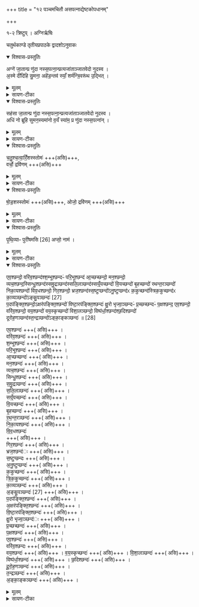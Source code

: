 +++
title = "१२ पञ्चमचितौ असपत्नाद्येष्टकोपधानम्"

+++

१-२ त्रिष्टुप् । अग्निर्ऋषिः

चतुर्थकाण्डे तृतीयप्रपाठके द्वादशोऽनुवाकः

<details open><summary>विश्वास-प्रस्तुतिः</summary>

अग्ने॑ जा॒तान्प्र णु॑दा नस्स॒पत्ना॒न्प्रत्यजा॑ताञ्जातवेदो नुदस्व ।  
अ॒स्मे दी॑दिहि सु॒मना॒ अहे॑ड॒न्तव॑ स्याँ॒ शर्म॑न्त्रि॒वरू॑थ उ॒द्भित् ।
</details>

<details><summary>मूलम्</summary>

अग्ने॑ जा॒तान्प्र णु॑दा नस्स॒पत्ना॒न्प्रत्यजा॑ताञ्जातवेदो नुदस्व ।  
अ॒स्मे दी॑दिहि सु॒मना॒ अहे॑ड॒न्तव॑ स्याँ॒ शर्म॑न्त्रि॒वरू॑थ उ॒द्भित् ।
</details>

<details><summary>सायण-टीका</summary>

( अथ चतुर्थकाण्डे तृतीयप्रपाठके द्वादशोऽनुवाकः )।  
एकादशेऽनुवाके व्युष्ट्याख्या इष्टका उक्ताः ।  
तावता चतुर्थचितिः समाप्ता ।  
अथ द्वादशे पञ्चम्यां चितावसपत्नाद्या इष्टका उच्यन्ते ।  
कल्पः—“श्वोभूते पौर्वाह्णिकीभ्यां पचर्य पञ्चमीं चितिं चिनोत्यग्ने जातान्प्रणुदा नः सपत्नानिति पुरस्तादुपदधाति” इति ।  
पाठस्तु— अग्ने जातान्प्रेति ।  
हेऽग्ने नोऽस्माकं जातान्सपत्नान्ये पूर्वमुत्पन्नाः शत्रव स्तान्प्रणुद प्रकर्षेण नाशय ।  
हे जातवेदो ये पूर्वमनुत्पन्ना इतः परमुत्पत्तिप्रसक्तियु क्तास्तानजाताञ्छत्रून्प्रति नुदस्वोत्पत्तिप्रतिबन्धेन निराकुरु ।  
सुमनाः सानुग्रह चित्तस्त्वमहेढन्नकुध्यं स्त्रिवरुथः प्राग्वंशसदोहविर्धानरूपगृहत्रयोपेत उद्भिदनुष्ठेयकर्मोत्पादकः सन्नस्मे दीदिहि अस्मान्प्रकाशय ।  
तव प्रसादाच्छमंन्स्यां सुखवा न्भवेयम् ।  
एतन्मन्त्रसाध्यमुपधानं विधत्ते— “अग्ने जातान्प्र णुदा नः सपत्नानिति पुरस्तादुप दधाति जातानेव भ्रातृ व्यान्प्र णुदते” [सं. का. ५ प्र. ३ अ. ५] इति।  
</details>

<details open><summary>विश्वास-प्रस्तुतिः</summary>

सह॑सा जा॒तान्प्र णु॑दा नस्स॒पत्ना॒न्प्रत्यजा॑ताञ्जातवेदो नुदस्व ।  
अधि॑ नो ब्रूहि सुमन॒स्यमा॑नो व॒यँ स्या॑म॒ प्र णु॑दा नस्स॒पत्ना॑न् ।  
</details>

<details><summary>मूलम्</summary>

सह॑सा जा॒तान्प्र णु॑दा नस्स॒पत्ना॒न्प्रत्यजा॑ताञ्जातवेदो नुदस्व ।  
अधि॑ नो ब्रूहि सुमन॒स्यमा॑नो व॒यँ स्या॑म॒ प्र णु॑दा नस्स॒पत्ना॑न् ।  
</details>

<details><summary>सायण-टीका</summary>

कल्पः—“सहसा जातानिति पश्चात्” इति।  
पाठस्तु—  २०२७ सहसा जातान्प्रेति ।  
सहसा बलेन जातानिति पूर्ववत् ।  
सुमनस्यमानः सौमनस्यं प्राप्तः सजोऽस्मानधिब्रूहि ।  
वयमपि त्वदानुग्रहादधिकाः स्याम ।  
नोऽस्मदीयान्सपत्नाञ्छत्रून्प्रणुद ।  
एतन्मन्त्रसाध्यमुपधानं विधत्ते— “सहसा जातानिति पश्चाज्जनिष्यमाणानेव प्रति नुदते” (सं. का. ५ प्र. ३ अ. ५) इति।  
“पश्चादुपदधानीत्यनुवर्तते ।  
पूर्वमन्त्र उत्पन्नविनाशनप्राधान्यमिह तूत्पत्स्यमानप्रतिबन्धप्राधान्यम् ।  
अनेनाभिपायेणोभयत्रैवकारप्रयोगः ।  
</details>

<details open><summary>विश्वास-प्रस्तुतिः</summary>

च॒तु॒श्च॒त्वा॒रिँ॒शस्स्तोमः॑ +++(असि)+++,  
वर्चो॒ द्रवि॑णम् +++(असि)+++
</details>

<details><summary>मूलम्</summary>

च॒तु॒श्च॒त्वा॒रिँ॒शस्स्तोमः॑ +++(असि)+++,  
वर्चो॒ द्रवि॑णम् +++(असि)+++
</details>

<details><summary>सायण-टीका</summary>

कल्पः—“चतुश्चत्वारिँशः स्तोम इति दक्षिणतः” इति।  
पाठस्तु— चतुश्चत्वाँ श इति ।  
योऽयं स्तोमश्चतुश्चत्वारिंशदावृत्त्या संपन्नो यच्च वर्चो बलरूपं धनं हे इष्टके तदुभयरूपा त्वमसि ।  
इमं गन्त्रं विनियुङ्क्ते “चतुश्चत्वारिँशः स्तोम इति दक्षिणतो ब्रह्मवर्चसं वै चतुश्चत्वारिँशो ब्रह्मवर्चसमेव दक्षिणतो धत्ते तस्माद्दक्षिणोऽर्धो ब्रह्मवर्चसितरः” (सं. का. ५ प्र. ३ अ. ५) इति।  
ब्राह्मणानामेवाऽऽर्त्विज्यात्तैर्निष्पाद्यस्य स्तोमस्य ब्रह्मवर्चसरूपत्वम् ।  
</details>

<details open><summary>विश्वास-प्रस्तुतिः</summary>

षो॒ड॒शस्स्तोमः॑ +++(असि)+++,
ओजो॒ द्रवि॑णम् +++(असि)+++
</details>

<details><summary>मूलम्</summary>

षो॒ड॒शस्स्तोमः॑ +++(असि)+++,
ओजो॒ द्रवि॑णम् +++(असि)+++
</details>

<details><summary>सायण-टीका</summary>

कल्पः—“षोडशः स्तोम इत्युत्तरतः” इति।  
पाठस्तु— षोडश इति ।  
षोडशभिरावृत्तिभिर्निष्पाद्यः षोडशः ।  
यस्तादृशः स्तोमो यच्चाष्टगधातुरूपं धनं हे इष्ठके तदुभयरूपा त्वमसि ।  
एतं मन्त्रं विनियुङ्क्ते— “षोडशः स्तोम इत्युत्तरत ओजो वै षोडश ओज एवोत्तरसो धत्ते तस्मादुत्तरतोभिप्रयायी जयति” [सं. का. ५ प्र. ३ अ. ५] इति।  
षोडशस्तोमस्यौजोवृद्धिहेतुत्वादोजस्त्वम् अथेष्टकाद्वयं सह प्रशंसति— “वज्रो व चतुश्चत्वारिँशो वज्रः षोडशो यदेते इष्टके उपदधाति जाताँ श्चैव जनिष्यप्राणाँश्च भ्रातृव्यान्प्रणुद्य वज्रमनु प्र हरति स्तृत्यै” (सं. का. ५ प्र. ३ अ. ५) इति।  
स्तोमयोरनिष्टनिवारकत्वेन वज्रत्वं, प्रणोदनमस्मात्स्थानान्निःसारणं ततो वज्रस्यानुप्रहारः स्तृत्यै हिंसयै संपद्यते ।  
</details>

<details open><summary>विश्वास-प्रस्तुतिः</summary>

पृ॒थि॒व्याᳶ पुरी॑षमसि [26]  अप्सो॒ नाम॑ ।  
</details>

<details><summary>मूलम्</summary>

पृ॒थि॒व्याᳶ पुरी॑षमसि [26]  अप्सो॒ नाम॑ ।  
</details>

<details><summary>सायण-टीका</summary>

२०२८ कल्पः—“इष्टकायां पुरीषमध्यू(ध्यु)रू पृथिव्याः पुरीषमसीति मष्येऽम्नेः पुरीषवतीम्” इति ।  
पाठस्तु— पृथिव्या पुरीषमिति ।  
द्दे इष्टकास्वरूष त्वं पृथिव्यातिरूपायाः पुरीषं पूरकमसि ।  
प्साति भक्षयति विनाशयतीति प्सः ।  
न प्सातीत्यप्सः ।  
हे इष्टके त्वमप्सो नामासि ।  
एतन्मन्त्रसाध्यमुपधानं विधत्ते— “पुरीषवतीं मध्य उप दधाति पुरीषं वै मध्यमात्मनः सात्मानमेवाग्निं चिनुते” (सं. का. ५ प्र. ३ अ. ५) इति।  
पुरीषमध्यू (ध्यु) ह्य तस्योपर्युपधीयमानत्वात्पुरीषवती ।  
पुरीषं वा आत्मनो गवादिशरीरस्य मध्यमुदरमध्ये वर्तमानत्वात् ।  
अतः पुरीषवत्त्वेन सात्मानं शरीरसहितमेवाग्निं चिनुते ।  
एतद्वेदनं प्रशंसति— “सात्माऽमुष्मिल्ँ लोके भवति य एवं वेद” (सं. का. ५ प्र. ३ अ. ५) इति।  
नामकरणपूर्वकमुक्तमिष्टकापञ्चकं प्रशंसति— “एता वा असपत्ना नामेष्टका यस्यैता उपधीयन्ते नास्य सपत्नो भवति” (सं. का. ५ प्र. ३ अ. ५) इति।  
सपत्नानां शत्रूणां विनाशकत्वादसपत्ना इत्येतासामिष्टकानां नामधेयम्।  
</details>

<details open><summary>विश्वास-प्रस्तुतिः</summary>

एव॒श्छन्दो॒ वरि॑व॒श्छन्द॑श्श॒म्भूश्छन्दᳶ॑ परि॒भूश्छन्द॑ आ॒च्छच्छन्दो॒ मन॒श्छन्दो॒ व्यच॒श्छन्द॒स्सिन्धु॒श्छन्द॑स्समु॒द्रञ्छन्द॑स्सलि॒लञ्छन्द॑स्सय्ँ॒यच्छन्दो॑ वि॒यच्छन्दो॑ बृ॒हच्छन्दो॑ रथन्त॒रञ्छन्दो॑ निका॒यश्छन्दो॑ विव॒धश्छन्दो॒ गिर॒श्छन्दो॒ भ्रज॒श्छन्द॑स्स॒ष्टुप्छन्दो॑ऽनु॒ष्टुप्छन्द॑ᳵ क॒कुच्छन्द॑स्त्रिक॒कुच्छन्द॑ᳵ का॒व्यञ्छन्दो॑ऽङ्कु॒पञ्छन्दः॑ [27]  
प॒दप॑ङ्क्ति॒श्छन्दो॒ऽक्षर॑पङ्क्ति॒श्छन्दो॑ विष्टा॒रप॑ङ्क्ति॒श्छन्दः॑ क्षु॒रो भृज्वा॒ञ्छन्दᳶ॑ प्र॒च्छच्छन्दᳶ॑ प॒क्षश्छन्द॒ एव॒श्छन्दो॒ वरि॑व॒श्छन्दो॒ वय॒श्छन्दो॑ वय॒स्कृच्छन्दो॑ विशा॒लञ्छन्दो॒ विष्प॑र्धा॒श्छन्द॑श्छ॒दिश्छन्दो॑ दूरोह॒णञ्छन्द॑स्त॒न्द्रञ्छन्दो॑ऽङ्का॒ङ्कञ्छन्दः॑ ॥  [28]  

एव॒श्छन्दः॑ +++( असि)+++ ।   
वरि॑व॒श्छन्दः॑  +++( असि)+++ ।   
श॒म्भूश्छन्दः॑  +++( असि)+++ ।   
परि॒भूश्छन्दः॑  +++( असि)+++ ।   
आ॒च्छच्छन्दः॑ +++( असि)+++ ।   
मन॒श्छन्दः॑ +++( असि)+++ ।   
व्यच॒श्छन्दः॑ +++( असि)+++ ।   
सिन्धु॒श्छन्दः॑ +++( असि)+++ ।   
स॒मु॒द्रञ्छन्दः॑  +++( असि)+++ ।   
स॒लि॒लञ्छन्दः॑ +++( असि)+++ ।   
सय्ँ॒यच्छन्दः॑ +++( असि)+++ ।   
वि॒यच्छन्दः॑ +++( असि)+++ ।  
बृ॒हच्छन्दः॑ +++( असि)+++ ।   
र॒थ॒न्त॒रञ्छन्दः॑  +++( असि)+++ ।   
नि॒का॒यश्छन्दः॑ +++( असि)+++ ।   
वि॒व॒धश्छन्दः॑  
+++( असि)+++ ।  
गिर॒श्छन्दः॑ +++( असि)+++ ।  
भ्रज॒श्छन्द॑ः +++( असि)+++ ।   
स॒ष्टुप्छन्दः +++( असि)+++ ।  
अ॒नु॒ष्टुप्छन्दः॑ +++( असि)+++ ।   
क॒कुच्छन्दः॑  +++( असि)+++ ।   
त्रि॒क॒कुच्छन्दः॑  +++( असि)+++ ।   
का॒व्यञ्छन्दः॑ +++( असि)+++ ।   
अ॒ङ्कु॒पञ्छन्दः॑ [27]  +++( असि)+++ ।   
प॒दप॑ङ्क्ति॒श्छन्दः॑ +++( असि)+++ ।   
अ॒क्षर॑पङ्क्ति॒श्छन्दः॑ +++( असि)+++ ।  
वि॒ष्टा॒रप॑ङ्क्ति॒श्छन्दः॑ +++( असि)+++ ।   
क्षु॒रो भृज्वा॒ञ्छन्द॑ः +++( असि)+++ ।  
प्र॒च्छच्छन्दः॑ +++( असि)+++ ।  
प॒क्षश्छन्दः॑ +++( असि)+++ ।   
एव॒श्छन्दः॑ +++( असि)+++ ।   
वरि॑व॒श्छन्दः +++( असि)+++ ।  
वय॒श्छन्दः॑ +++( असि)+++ ।
व॒य॒स्कृच्छन्दः॑  +++( असि)+++ ।
वि॒शा॒लञ्छन्दः॑  +++( असि)+++ ।
विष्प॑र्धा॒श्छन्दः॑ +++( असि)+++ ।
छ॒दिश्छन्दः॑ +++( असि)+++ ।  
दू॒रो॒ह॒णञ्छन्दः॑  +++( असि)+++ ।  
त॒न्द्रञ्छन्दः॑ +++( असि)+++ ।  
अ॒ङ्का॒ङ्कञ्छन्दः॑ +++( असि)+++ ।  
</details>

<details><summary>मूलम्</summary>

एव॒श्छन्दो॒ वरि॑व॒श्छन्द॑श्श॒म्भूश्छन्दᳶ॑ परि॒भूश्छन्द॑ आ॒च्छच्छन्दो॒ मन॒श्छन्दो॒ व्यच॒श्छन्द॒स्सिन्धु॒श्छन्द॑स्समु॒द्रञ्छन्द॑स्सलि॒लञ्छन्द॑स्सय्ँ॒यच्छन्दो॑ वि॒यच्छन्दो॑ बृ॒हच्छन्दो॑ रथन्त॒रञ्छन्दो॑ निका॒यश्छन्दो॑ विव॒धश्छन्दो॒ गिर॒श्छन्दो॒ भ्रज॒श्छन्द॑स्स॒ष्टुप्छन्दो॑ऽनु॒ष्टुप्छन्द॑ᳵ क॒कुच्छन्द॑स्त्रिक॒कुच्छन्द॑ᳵ का॒व्यञ्छन्दो॑ऽङ्कु॒पञ्छन्दः॑ [27]  
प॒दप॑ङ्क्ति॒श्छन्दो॒ऽक्षर॑पङ्क्ति॒श्छन्दो॑ विष्टा॒रप॑ङ्क्ति॒श्छन्दः॑ क्षु॒रो भृज्वा॒ञ्छन्दᳶ॑ प्र॒च्छच्छन्दᳶ॑ प॒क्षश्छन्द॒ एव॒श्छन्दो॒ वरि॑व॒श्छन्दो॒ वय॒श्छन्दो॑ वय॒स्कृच्छन्दो॑ विशा॒लञ्छन्दो॒ विष्प॑र्धा॒श्छन्द॑श्छ॒दिश्छन्दो॑ दूरोह॒णञ्छन्द॑स्त॒न्द्रञ्छन्दो॑ऽङ्का॒ङ्कञ्छन्दः॑ ॥  [28]  

एव॒श्छन्दः॑ +++( असि)+++ ।   
वरि॑व॒श्छन्दः॑  +++( असि)+++ ।   
श॒म्भूश्छन्दः॑  +++( असि)+++ ।   
परि॒भूश्छन्दः॑  +++( असि)+++ ।   
आ॒च्छच्छन्दः॑ +++( असि)+++ ।   
मन॒श्छन्दः॑ +++( असि)+++ ।   
व्यच॒श्छन्दः॑ +++( असि)+++ ।   
सिन्धु॒श्छन्दः॑ +++( असि)+++ ।   
स॒मु॒द्रञ्छन्दः॑  +++( असि)+++ ।   
स॒लि॒लञ्छन्दः॑ +++( असि)+++ ।   
सय्ँ॒यच्छन्दः॑ +++( असि)+++ ।   
वि॒यच्छन्दः॑ +++( असि)+++ ।  
बृ॒हच्छन्दः॑ +++( असि)+++ ।   
र॒थ॒न्त॒रञ्छन्दः॑  +++( असि)+++ ।   
नि॒का॒यश्छन्दः॑ +++( असि)+++ ।   
वि॒व॒धश्छन्दः॑  
+++( असि)+++ ।  
गिर॒श्छन्दः॑ +++( असि)+++ ।  
भ्रज॒श्छन्द॑ः +++( असि)+++ ।   
स॒ष्टुप्छन्दः +++( असि)+++ ।  
अ॒नु॒ष्टुप्छन्दः॑ +++( असि)+++ ।   
क॒कुच्छन्दः॑  +++( असि)+++ ।   
त्रि॒क॒कुच्छन्दः॑  +++( असि)+++ ।   
का॒व्यञ्छन्दः॑ +++( असि)+++ ।   
अ॒ङ्कु॒पञ्छन्दः॑ [27]  +++( असि)+++ ।   
प॒दप॑ङ्क्ति॒श्छन्दः॑ +++( असि)+++ ।   
अ॒क्षर॑पङ्क्ति॒श्छन्दः॑ +++( असि)+++ ।  
वि॒ष्टा॒रप॑ङ्क्ति॒श्छन्दः॑ +++( असि)+++ ।   
क्षु॒रो भृज्वा॒ञ्छन्द॑ः +++( असि)+++ ।  
प्र॒च्छच्छन्दः॑ +++( असि)+++ ।  
प॒क्षश्छन्दः॑ +++( असि)+++ ।   
एव॒श्छन्दः॑ +++( असि)+++ ।   
वरि॑व॒श्छन्दः +++( असि)+++ ।  
वय॒श्छन्दः॑ +++( असि)+++ ।
व॒य॒स्कृच्छन्दः॑  +++( असि)+++ ।
वि॒शा॒लञ्छन्दः॑  +++( असि)+++ ।
विष्प॑र्धा॒श्छन्दः॑ +++( असि)+++ ।
छ॒दिश्छन्दः॑ +++( असि)+++ ।  
दू॒रो॒ह॒णञ्छन्दः॑  +++( असि)+++ ।  
त॒न्द्रञ्छन्दः॑ +++( असि)+++ ।  
अ॒ङ्का॒ङ्कञ्छन्दः॑ +++( असि)+++ ।  
</details>

<details><summary>सायण-टीका</summary>

कल्पः— “एवश्छन्दो वरिवश्छन्द इति चत्वारिंशतं विराजो दशदश प्रति दिशमक्ष्णया” इति ।  
पाठस्तु— एवश्छन्दो वरिव इति ।  
ऐवो वरिव इत्याद्याः शब्दाः सर्वर्गलोकवर्तिनां छन्दोविशेषाणां नामधेयानि ।  
हे इष्टके त्वमेवश्छन्दो यत्तद्रूपाऽसि ।  
एवं सर्वत्रोहनीयम् ।
एतन्मन्त्रसाध्यमुषधानं विधत्ते— “पशुर्वा एष यदग्निर्विराज उत्तमायां चित्यामुप दधाति विराजमेवोत्तमां षशुषु दधाति तस्मात्पशुमानुत्तमां वाचं वदति” [सं. का. ५ प्र. ३ अ. ५] इति।  
पशुप्राप्तेहेतुत्वादग्नेः पशुत्वम् ।  
अतः मशुषूत्तमां विराजं क्षीरदध्यदिरूपमन्नं  
२०२९ स्थापयितुमस्मिन्प शुरूपेऽग्नावुत्तमायां पञ्चम्यां चितौ विराडाख्या इष्टका उपदध्यात् ।  
विराड्रूपत्वं तु वक्ष्यमाणदशसंख्यया संपद्यते ।  
यस्मात्पशुरूपेऽग्नावन्नरूपं विराजमुपदधाति तस्माल्लोकेऽपि बहुपशुयुक्तः पुरुषः समागतानतिथीन्प्रत्युत्तमां वाचं वदतिश्रान्ता यूयं मद्गृहे समागच्छत भुज्यतामिति ।  
सेयमुत्तमा वाक् ।   एकैकस्यां दिशीष्टकासंख्यां विधत्ते— “दशदशोप दधाति सवीर्यत्वाय” [सं. का. ५ प्र. ३ अ. ५] इति ।  
सवीर्यत्वं दार्ढ्योपेतत्वं, तच्च वहुभिरिष्टकाभिः संपद्यते ।  
सन्यक्पङ्क्तिरूपत्वं वारयितुं वक्रत्वं विधत्ते— “अक्ष्णयोषा दधाति तस्मादक्ष्णया पशवोऽङ्गानि प्र हरन्ति प्रतिष्ठित्यै” [सं. का. ५ प्र. ३ अ. ५] इति।  
उक्ता विराजः प्रशंसति— 	
“यानि वै छन्दाँसि सुवर्ग्याण्बासन्तैर्देवाः सुवर्गं लोकमायन्तेनर्षयोऽश्राभ्यन्ते तपोऽप्यन्त तानि तपसाऽपश्यन्तेभ्य एता इष्टका निरमिमतैवश्छन्दो वरिवश्छन्द इति ता उपादधत ताभिर्वै ते सुवर्गं लोकमायन्यदेता इष्टका उपदधाति यान्येव छन्दाँसि सुवर्ग्याणि तैरेव यजमानः सुवर्गं लोकमेति” (सं. का. ५ प्र. ३ अ. ५) इति।  
स्वर्गगर्हन्तीति सुवर्ग्याणि ।   तादृशानि यान्याम्नातानि छन्दांसि स्वर्गलोकेस्थितानि तैच्स्रन्दोभिर्देवाः स्वर्गं प्राप्ताः ।   तत्पाठस्तेषां स्वर्गप्राप्तिसाधानम् ।  
ऋषयश्च तेन स्वर्गप्राप्तिनिमित्तेनाश्राम्यन्नुपायमन्विष्यालभमानाः खिन्ना आसन् ।   
ते पुनर्विचार्य स्वर्गप्राप्त्यर्थं तपः कृतवन्तः ।   
ततोऽनुष्ठितेन तपसा तानि च्छन्दांसि स्वर्गसाधनान्यपश्यन् ।  
तेभ्यश्छन्दोभ्य एता विराडाख्या इष्टका निर्मितवन्तः ।
निर्माय चैवश्छन्दो वरिवश्छन्द इति मन्त्रैस्ता विराज उपादधत ।  
ततस्ताभिरिष्टकाभिस्त ऋषयः स्वर्गं प्राप्ताः ।   
अतो यजमानोऽपि तदुपधानेन सुवर्ग्यैस्तैश्छन्दोभिः स्वर्गं प्राप्नोत्येव ।   

अत्र विनियोगसंग्रहः—  
पञ्चम्यां तु चितावग्ने ह्यसपत्नास्तु पञ्च च ।  
एवश्चत्दारिंशदुक्ता विराजो दिक्षुं वक्रगाः ॥   इति ॥  
२०३० इति श्रीमत्सायणाचार्यविरचिते माधवीये वेदार्थप्रकाशे कृष्णयजुर्वेदीयतैत्तिरीयसंहिताभाष्ये चतुर्थकाण्डे तृतीयप्रपाठके  द्वादशोऽनुवाकः ॥   १२ ॥  
</details>
